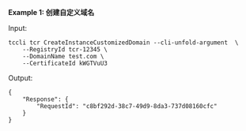 **Example 1: 创建自定义域名**



Input: 

```
tccli tcr CreateInstanceCustomizedDomain --cli-unfold-argument  \
    --RegistryId tcr-12345 \
    --DomainName test.com \
    --CertificateId kWGTVuU3
```

Output: 
```
{
    "Response": {
        "RequestId": "c8bf292d-38c7-49d9-8da3-737d08160cfc"
    }
}
```

